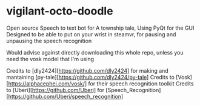 # vigilant-octo-doodle
Open source Speech to text bot for A township tale, Using PyQt for the GUI
Designed to be able to put on your wrist in steamvr, for pausing and unpausing the speech recognition

Would advise against directly downloading this whole repo, unless you need the vosk model that I'm using

Credits to [dly2424][https://github.com/dly2424] for making and mantaining [py-tale][https://github.com/dly2424/py-tale]
Credits to [Vosk][https://alphacephei.com/vosk/] for their speech recognition toolkit
Credits to [Uberi][https://github.com/Uberi] for [Speech_Recognition][https://github.com/Uberi/speech_recognition]